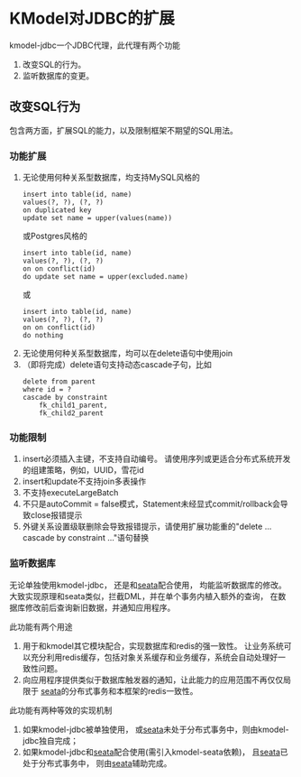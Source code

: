 # KModel对JDBC的扩展

kmodel-jdbc一个JDBC代理，此代理有两个功能
1. 改变SQL的行为。
2. 监听数据库的变更。

## 改变SQL行为
包含两方面，扩展SQL的能力，以及限制框架不期望的SQL用法。

### 功能扩展
1. 无论使用何种关系型数据库，均支持MySQL风格的
    ```
    insert into table(id, name) 
    values(?, ?), (?, ?)
    on duplicated key 
    update set name = upper(values(name))
    ```
    或Postgres风格的
    ```
    insert into table(id, name) 
    values(?, ?), (?, ?)
    on on conflict(id) 
    do update set name = upper(excluded.name)
    ```
    或
    ```
    insert into table(id, name) 
    values(?, ?), (?, ?)
    on on conflict(id) 
    do nothing
    ```
2. 无论使用何种关系型数据库，均可以在delete语句中使用join
3. （即将完成）delete语句支持动态cascade子句，比如
    ```
    delete from parent 
    where id = ?
    cascade by constraint 
        fk_child1_parent,
        fk_child2_parent
    ```
    
### 功能限制
1. insert必须插入主键，不支持自动编号。
请使用序列或更适合分布式系统开发的组建策略，例如，UUID，雪花id
2. insert和update不支持join多表操作
3. 不支持executeLargeBatch
4. 不只是autoCommit = false模式，Statement未经显式commit/rollback会导致close报错提示
5. 外键关系设置级联删除会导致报错提示，请使用扩展功能重的"delete ... cascade by constraint ..."语句替换

### 监听数据库
无论单独使用kmodel-jdbc，
还是和[seata](https://github.com/seata/seata)配合使用，
均能监听数据库的修改。
大致实现原理和seata类似，拦截DML，并在单个事务内植入额外的查询，
在数据库修改前后查询新旧数据，并通知应用程序。

此功能有两个用途
1. 用于和kmodel其它模块配合，实现数据库和redis的强一致性。
让业务系统可以充分利用redis缓存，包括对象关系缓存和业务缓存，系统会自动处理好一致性问题。
2. 向应用程序提供类似于数据库触发器的通知，让此能力的应用范围不再仅仅局限于
[seata](https://github.com/seata/seata)的分布式事务和本框架的redis一致性。

此功能有两种等效的实现机制
1. 如果kmodel-jdbc被单独使用，
或[seata](https://github.com/seata/seata)未处于分布式事务中，则由kmodel-jdbc独自完成；
2. 如果kmodel-jdbc和[seata](https://github.com/seata/seata)配合使用(需引入kmodel-seata依赖)，
且[seata](https://github.com/seata/seata)已处于分布式事务中，
则由[seata](https://github.com/seata/seata)辅助完成。